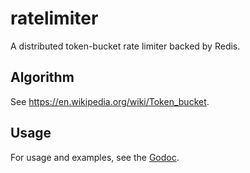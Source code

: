 # ratelimiter

A distributed token-bucket rate limiter backed by Redis.


## Algorithm

See https://en.wikipedia.org/wiki/Token_bucket.


## Usage

For usage and examples, see the [Godoc][1].


[1]: https://godoc.org/github.com/RussellLuo/ratelimiter